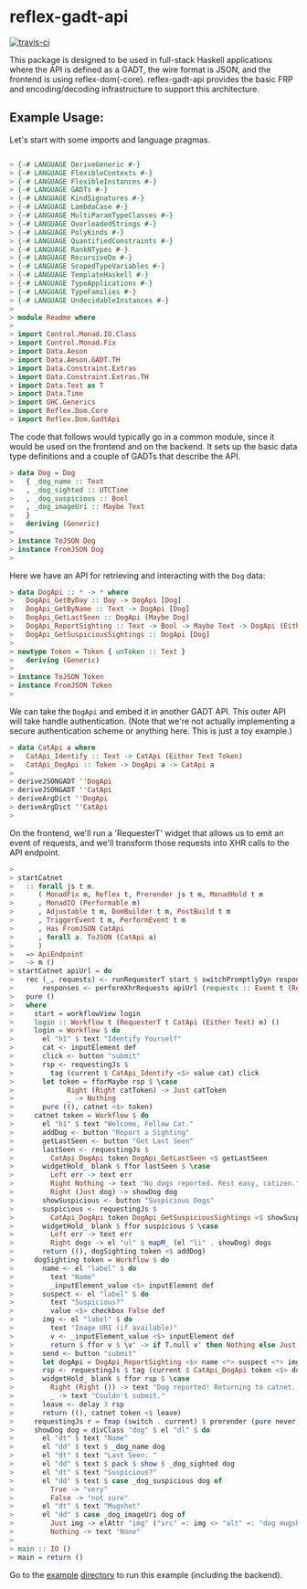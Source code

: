 reflex-gadt-api
===============
[![travis-ci](https://api.travis-ci.org/reflex-frp/reflex-gadt-api.svg?branch=develop)](https://travis-ci.org/reflex-frp/reflex-gadt-api)


This package is designed to be used in full-stack Haskell applications where the API is defined as a GADT, the wire format is JSON, and the frontend is using reflex-dom(-core). reflex-gadt-api provides the basic FRP and encoding/decoding infrastructure to support this architecture.

Example Usage:
--------------

Let's start with some imports and language pragmas.

```haskell

> {-# LANGUAGE DeriveGeneric #-}
> {-# LANGUAGE FlexibleContexts #-}
> {-# LANGUAGE FlexibleInstances #-}
> {-# LANGUAGE GADTs #-}
> {-# LANGUAGE KindSignatures #-}
> {-# LANGUAGE LambdaCase #-}
> {-# LANGUAGE MultiParamTypeClasses #-}
> {-# LANGUAGE OverloadedStrings #-}
> {-# LANGUAGE PolyKinds #-}
> {-# LANGUAGE QuantifiedConstraints #-}
> {-# LANGUAGE RankNTypes #-}
> {-# LANGUAGE RecursiveDo #-}
> {-# LANGUAGE ScopedTypeVariables #-}
> {-# LANGUAGE TemplateHaskell #-}
> {-# LANGUAGE TypeApplications #-}
> {-# LANGUAGE TypeFamilies #-}
> {-# LANGUAGE UndecidableInstances #-}
>
> module Readme where
>
> import Control.Monad.IO.Class
> import Control.Monad.Fix
> import Data.Aeson
> import Data.Aeson.GADT.TH
> import Data.Constraint.Extras
> import Data.Constraint.Extras.TH
> import Data.Text as T
> import Data.Time
> import GHC.Generics
> import Reflex.Dom.Core
> import Reflex.Dom.GadtApi

```

The code that follows would typically go in a common module, since it would be used on the frontend and on the backend. It sets up the basic data type definitions and a couple of GADTs that describe the API.

```haskell
> data Dog = Dog
>   { _dog_name :: Text
>   , _dog_sighted :: UTCTime
>   , _dog_suspicious :: Bool
>   , _dog_imageUri :: Maybe Text
>   }
>   deriving (Generic)
>
> instance ToJSON Dog
> instance FromJSON Dog
>
```

Here we have an API for retrieving and interacting with the `Dog` data:

```haskell
> data DogApi :: * -> * where
>   DogApi_GetByDay :: Day -> DogApi [Dog]
>   DogApi_GetByName :: Text -> DogApi [Dog]
>   DogApi_GetLastSeen :: DogApi (Maybe Dog)
>   DogApi_ReportSighting :: Text -> Bool -> Maybe Text -> DogApi (Either Text ())
>   DogApi_GetSuspiciousSightings :: DogApi [Dog]
>
> newtype Token = Token { unToken :: Text }
>   deriving (Generic)
>
> instance ToJSON Token
> instance FromJSON Token
>
```

We can take the `DogApi` and embed it in another GADT API. This outer API will take handle authentication. (Note that we're not actually implementing a secure authentication scheme or anything here. This is just a toy example.)

```haskell
> data CatApi a where
>   CatApi_Identify :: Text -> CatApi (Either Text Token)
>   CatApi_DogApi :: Token -> DogApi a -> CatApi a
>
> deriveJSONGADT ''DogApi
> deriveJSONGADT ''CatApi
> deriveArgDict ''DogApi
> deriveArgDict ''CatApi
>
```

On the frontend, we'll run a 'RequesterT' widget that allows us to emit an event of requests, and we'll transform those requests into XHR calls to the API endpoint.

```haskell
>
> startCatnet
>   :: forall js t m.
>      ( MonadFix m, Reflex t, Prerender js t m, MonadHold t m
>      , MonadIO (Performable m)
>      , Adjustable t m, DomBuilder t m, PostBuild t m
>      , TriggerEvent t m, PerformEvent t m
>      , Has FromJSON CatApi
>      , forall a. ToJSON (CatApi a)
>      )
>   => ApiEndpoint
>   -> m ()
> startCatnet apiUrl = do
>   rec (_, requests) <- runRequesterT start $ switchPromptlyDyn responses
>       responses <- performXhrRequests apiUrl (requests :: Event t (RequesterData CatApi))
>   pure ()
>   where
>     start = workflowView login
>     login :: Workflow t (RequesterT t CatApi (Either Text) m) ()
>     login = Workflow $ do
>       el "h1" $ text "Identify Yourself"
>       cat <- inputElement def
>       click <- button "submit"
>       rsp <- requestingJs $
>         tag (current $ CatApi_Identify <$> value cat) click
>       let token = fforMaybe rsp $ \case
>             Right (Right catToken) -> Just catToken
>             _ -> Nothing
>       pure ((), catnet <$> token)
>     catnet token = Workflow $ do
>       el "h1" $ text "Welcome, Fellow Cat."
>       addDog <- button "Report a Sighting"
>       getLastSeen <- button "Get Last Seen"
>       lastSeen <- requestingJs $
>         CatApi_DogApi token DogApi_GetLastSeen <$ getLastSeen
>       widgetHold_ blank $ ffor lastSeen $ \case
>         Left err -> text err
>         Right Nothing -> text "No dogs reported. Rest easy, catizen."
>         Right (Just dog) -> showDog dog
>       showSuspicious <- button "Suspicious Dogs"
>       suspicious <- requestingJs $
>         CatApi_DogApi token DogApi_GetSuspiciousSightings <$ showSuspicious
>       widgetHold_ blank $ ffor suspicious $ \case
>         Left err -> text err
>         Right dogs -> el "ul" $ mapM_ (el "li" . showDog) dogs
>       return ((), dogSighting token <$ addDog)
>     dogSighting token = Workflow $ do
>       name <- el "label" $ do
>         text "Name"
>         _inputElement_value <$> inputElement def
>       suspect <- el "label" $ do
>         text "Suspicious?"
>         value <$> checkbox False def
>       img <- el "label" $ do
>         text "Image URI (if available)"
>         v <- _inputElement_value <$> inputElement def
>         return $ ffor v $ \v' -> if T.null v' then Nothing else Just v'
>       send <- button "submit"
>       let dogApi = DogApi_ReportSighting <$> name <*> suspect <*> img
>       rsp <- requestingJs $ tag (current $ CatApi_DogApi token <$> dogApi) send
>       widgetHold_ blank $ ffor rsp $ \case
>         Right (Right ()) -> text "Dog reported! Returning to catnet..."
>         _ -> text "Couldn't submit."
>       leave <- delay 3 rsp
>       return ((), catnet token <$ leave)
>     requestingJs r = fmap (switch . current) $ prerender (pure never) $ requesting r
>     showDog dog = divClass "dog" $ el "dl" $ do
>       el "dt" $ text "Name"
>       el "dd" $ text $ _dog_name dog
>       el "dt" $ text "Last Seen: "
>       el "dd" $ text $ pack $ show $ _dog_sighted dog
>       el "dt" $ text "Suspicious?"
>       el "dd" $ text $ case _dog_suspicious dog of
>         True -> "very"
>         False -> "not sure"
>       el "dt" $ text "Mugshot"
>       el "dd" $ case _dog_imageUri dog of
>         Just img -> elAttr "img" ("src" =: img <> "alt" =: "dog mugshot") blank
>         Nothing -> text "None"
>
> main :: IO ()
> main = return ()
```

Go to the [example](example) [directory](directory) to run this example (including the backend).
